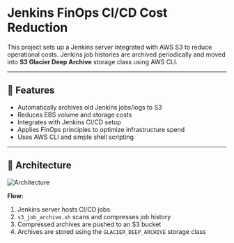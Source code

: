 # Jenkins FinOps CI/CD Cost Reduction

This project sets up a Jenkins server integrated with AWS S3 to reduce operational costs. Jenkins job histories are archived periodically and moved into **S3 Glacier Deep Archive** storage class using AWS CLI.

---

## 🚀 Features

- Automatically archives old Jenkins jobs/logs to S3
- Reduces EBS volume and storage costs
- Integrates with Jenkins CI/CD setup
- Applies FinOps principles to optimize infrastructure spend
- Uses AWS CLI and simple shell scripting

---

## 🧱 Architecture

![Architecture](./assets/architecture.png)

**Flow:**
1. Jenkins server hosts CI/CD jobs
2. `s3_job_archive.sh` scans and compresses job history
3. Compressed archives are pushed to an S3 bucket
4. Archives are stored using the `GLACIER_DEEP_ARCHIVE` storage class
